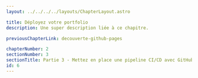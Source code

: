 ```yaml
---
layout: ../../../../layouts/ChapterLayout.astro

title: Déployez votre portfolio
description: Une super description liée à ce chapitre.

previousChapterLink: decouverte-github-pages

chapterNumber: 2
sectionNumber: 3
sectionTitle: Partie 3 - Mettez en place une pipeline CI/CD avec GitHub Pages et les GitHub Actions
id: 6
---
```

